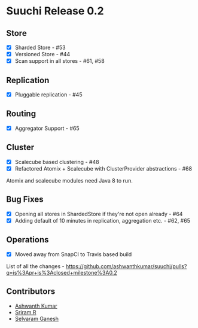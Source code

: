 # Suuchi Release 0.2
## Store
- [x] Sharded Store - #53
- [x] Versioned Store - #44
- [x] Scan support in all stores - #61, #58

## Replication
- [x] Pluggable replication - #45

## Routing
- [x] Aggregator Support - #65

## Cluster
- [x] Scalecube based clustering - #48
- [x] Refactored Atomix + Scalecube with ClusterProvider abstractions - #68

Atomix and scalecube modules need Java 8 to run.

## Bug Fixes
- [x] Opening all stores in ShardedStore if they're not open already - #64
- [x] Adding default of 10 minutes in replication, aggregation etc. - #62, #65

## Operations
- [x] Moved away from SnapCI to Travis based build

List of all the changes - https://github.com/ashwanthkumar/suuchi/pulls?q=is%3Apr+is%3Aclosed+milestone%3A0.2

## Contributors
- [Ashwanth Kumar](https://github.com/ashwanthkumar)
- [Sriram R](https://github.com/brewkode)
- [Selvaram Ganesh](https://github.com/gsriram7)
